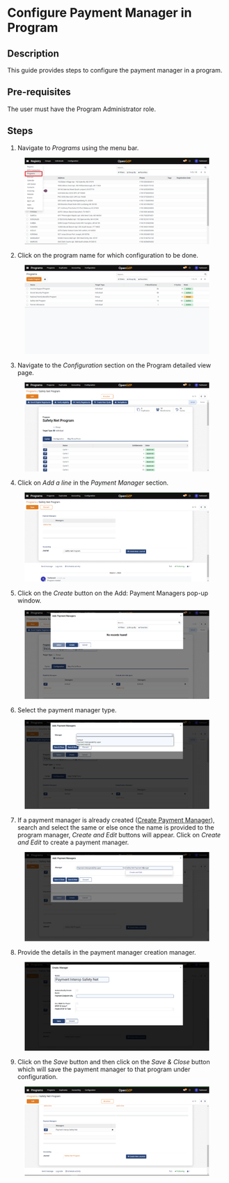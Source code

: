 # Configure Payment Manager in Program

## Description

This guide provides steps to configure the payment manager in a program.

## Pre-requisites

The user must have the Program Administrator role.

## Steps

1. Navigate to _Programs_ using the menu bar.

<figure><img src="../../../../.gitbook/assets/programs.png" alt=""><figcaption></figcaption></figure>

2. Click on the program name for which configuration to be done.

<figure><img src="../../../../.gitbook/assets/program-list-view-page.png" alt=""><figcaption></figcaption></figure>

3. Navigate to the _Configuration_ section on the Program detailed view page.

<figure><img src="../../../../.gitbook/assets/program-detailed-view.png" alt=""><figcaption></figcaption></figure>

4. Click on _Add a line_ in the _Payment Manager_ section.

<figure><img src="../../../../.gitbook/assets/payment-manager.png" alt=""><figcaption></figcaption></figure>

5. Click on the _Create_ button on the Add: Payment Managers pop-up window.

<figure><img src="../../../../.gitbook/assets/add-payment-manager.png" alt=""><figcaption></figcaption></figure>

6. Select the payment manager type.

<figure><img src="../../../../.gitbook/assets/payment-method.png" alt=""><figcaption></figcaption></figure>

7. If a payment manager is already created ([Create Payment Manager](../program/create-manager-type/create-payment-manager-types/)), search and select the same or else once the name is provided to the program manager, _Create and Edit_ buttons will appear. Click on _Create and Edit_ to create a payment manager.

<figure><img src="../../../../.gitbook/assets/payment-manager-name.png" alt=""><figcaption></figcaption></figure>

8. Provide the details in the payment manager creation manager.

<figure><img src="../../../../.gitbook/assets/payment-manager-create.png" alt=""><figcaption></figcaption></figure>

9. Click on the _Save_ button and then click on the _Save & Close_ button which will save the payment manager to that program under configuration.

<figure><img src="../../../../.gitbook/assets/payment-manager-added.png" alt=""><figcaption></figcaption></figure>
